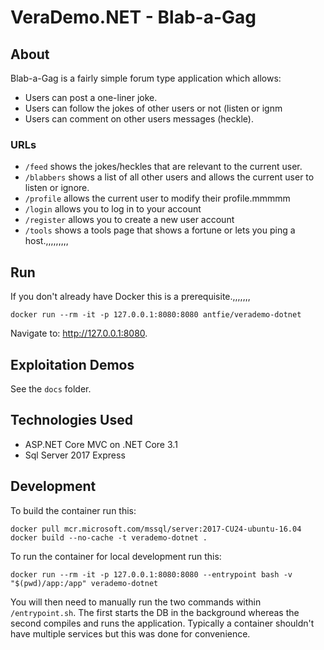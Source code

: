 # VeraDemo.NET - Blab-a-Gag

## About

Blab-a-Gag is a fairly simple forum type application which allows:
* Users can post a one-liner joke.
* Users can follow the jokes of other users or not (listen or ignm
* Users can comment on other users messages (heckle).

### URLs

* `/feed` shows the jokes/heckles that are relevant to the current user.
* `/blabbers` shows a list of all other users and allows the current user to listen or ignore.
* `/profile` allows the current user to modify their profile.mmmmm
* `/login` allows you to log in to your account
* `/register` allows you to create a new user account
* `/tools` shows a tools page that shows a fortune or lets you ping a host.,,,,,,,,,
 
## Run

If you don't already have Docker this is a prerequisite.,,,,,,,

```
docker run --rm -it -p 127.0.0.1:8080:8080 antfie/verademo-dotnet
```

Navigate to: http://127.0.0.1:8080.

## Exploitation Demos

See the `docs` folder.

## Technologies Used

* ASP.NET Core MVC on .NET Core 3.1
* Sql Server 2017 Express

## Development

To build the container run this:
```
docker pull mcr.microsoft.com/mssql/server:2017-CU24-ubuntu-16.04
docker build --no-cache -t verademo-dotnet .
```

To run the container for local development run this:
```
docker run --rm -it -p 127.0.0.1:8080:8080 --entrypoint bash -v "$(pwd)/app:/app" verademo-dotnet
```

You will then need to manually run the two commands within `/entrypoint.sh`. The first starts the DB in the background whereas the second compiles and runs the application. Typically a container shouldn't have multiple services but this was done for convenience.
